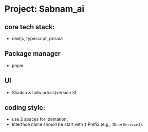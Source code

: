 # Project: Sabnam_ai

## core tech stack:

- nextjs, typescript, prisma

## Package manager

- pnpm

## UI

- Shadcn & tailwindcss(version 3)

## coding style:

- use 2 spaces for identation.
- Interface name should be start with `I` Prefix (e.g., `IUserService1`).
